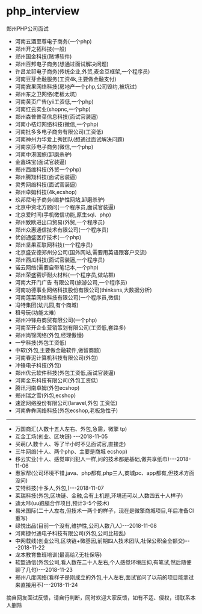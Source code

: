 # php_interview
郑州PHP公司面试


- 河南五酒至尊电子商务(一个php)
- 郑州开之拓科技(一般)
- 郑州国金科技(赌博软件)
- 郑州百邦电子商务(想通过面试解决问题)
- 许昌龙祁电子商务(传统企业,外贸,麦金豆框架,一个程序员)
- 河南豆芽金融服务(工资4k,主要做金融支付)
- 河南宾果网络科技(房地产一个php,公司毁约,被坑过)
- 郑州东之卫网络(老板太坑)
- 河南黄页广告(yii工资低,一个php)
- 河南红云实业(shopnc,一个php)
- 郑州森普普菜信息科技(面试官装逼)
- 河南小桔灯网络科技(微信,一个php)
- 河南批多多电子商务有限公司(工资低)
- 河南神州力华爱上秀团队(想通过面试解决问题)
- 河南京莎电子商务(微信,一个php)
- 河南中港国旅(卸磨杀驴)
- 金鑫珠宝(面试官装逼)
- 郑州西维科技(外贸一个php)
- 郑州腾翔科技(面试官装逼)
- 灵秀网络科技(面试官装逼)
- 郑州卓姆科技(4k,ecshop)
- 玖邦尼电子商务(维护性网站,卸磨杀驴)
- 北京中资北方顾问(一个程序员,面试官装逼)
- 北京爱时间(手机微信功能,原生sql、php)
- 郑州致欧进出口贸易(外贸,一个程序员)
- 郑州众惠通信技术有限公司(一个程序员)
- 优创通盛医疗技术(一个php)
- 郑州坚果互联网科技(一个程序员)
- 北京盛安德郑州分公司(国外网站,需要用英语跟客户交流)
- 郑州西瓜科技(面试官装逼,一个程序员)
- 诺云网络(需要自带笔记本,一个php)
- 郑州荣盛窑炉耐火材料(一个程序员,做站群)
- 河南大开门广告 有限公司(旅游公司,一个程序员)
- 河南功德事业网络科技股份有限公司(thinksns,大数据分析)
- 河南莲菜网络科技有限公司(一个程序员,微信)
- 冯特集团(幼儿园,有个商城)
- 租号玩(功能太难)
- 郑州冲锋舟商贸有限公司(一个php)
- 河南至开企业营销策划有限公司(工资低,套路多)
- 郑州尚锦网络(外包,经理傲慢)
- 一宁科技(外包工资低)
- 中软(外包,主要做金融软件,做智商题)
- 河南春泥计算机科技有限公司(外包)
- 冲锋电子科技(外包)
- 郑州优云软件科技(外包工资低,面试官装逼)
- 河南金东科技有限公司(外包工资低)
- 腾讯河南卓姆(外包ecshop)
- 郑州瑞之雪(外包,ecshop)
- 速途网络股份有限公司(laravel,外包 工资低)
- 河南犇犇网络科技(外包ecshop,老板急性子)


----------


- 万国商汇(人数十五人左右、外包,急需，微擎 tp)
- 互金工场(创业、区块链) ---2018-11-05
- 买萌(人数十人、等了半小时不见面试官,直接走)
- 三牛网络(十人、两个php、主要是商城 ecshop)
- 移云实业(十人、感觉审问犯人一样,问的技术都是基础,做共享纸巾)---2018-11-06
- 惠家帮(公司环境不错,java、php都有,php三人,商城pc、app都有,但技术方面没问)
- 艾特科技(十多人,外包,)---2018-11-07
- 莱瑞科技(外包,区块链、金融,会有上机题,环境还可以,人数四五十人样子)
- 迪太咔(uu跑腿合作项目,预计3-5个技术)
- 易米国际(二十人左右,但技术一两个的样子，现在是微擎商城项目,年后准备CI重写)
- 绿悦出品(目前一个没有,维护性,公司人数八人)---2018-11-08
- 河南捷付通电子科技有限公司(外包,公司比较乱)
- 中网载线(创业公司,区块链+微基因,前期四人技术团队,社保公积金全额交)---2018-11-22
- 龙本教育鲁班培训(最高给7,无社保等)
- 软盟通信(外包公司,看人数在二十人左右,个人感觉环境压抑,有笔试,然后随便聊了几句)---2018-11-23
- 郑州八度网络(看样子是刚成立的外包,十人左右,面试官问了以前的项目能拿过来直接用不)---2018-11-24



摘自网友面试反馈，请自行判断，同时欢迎大家反馈，如有不适、侵权，请联系本人删除
